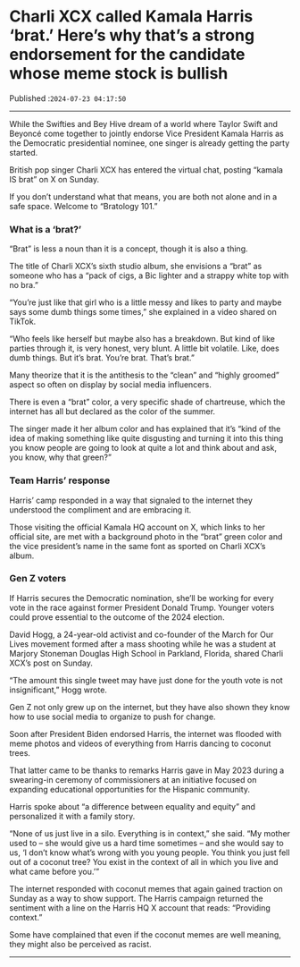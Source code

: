 # Charli XCX called Kamala Harris ‘brat.’ Here’s why that’s a strong endorsement for the candidate whose meme stock is bullish

Published :`2024-07-23 04:17:50`

---

While the Swifties and Bey Hive dream of a world where Taylor Swift and Beyoncé come together to jointly endorse Vice President Kamala Harris as the Democratic presidential nominee, one singer is already getting the party started.

British pop singer Charli XCX has entered the virtual chat, posting “kamala IS brat” on X on Sunday.

If you don’t understand what that means, you are both not alone and in a safe space. Welcome to “Bratology 101.”

### What is a ‘brat?’

“Brat” is less a noun than it is a concept, though it is also a thing.

The title of Charli XCX’s sixth studio album, she envisions a “brat” as someone who has a “pack of cigs, a Bic lighter and a strappy white top with no bra.”

“You’re just like that girl who is a little messy and likes to party and maybe says some dumb things some times,” she explained in a video shared on TikTok.

“Who feels like herself but maybe also has a breakdown. But kind of like parties through it, is very honest, very blunt. A little bit volatile. Like, does dumb things. But it’s brat. You’re brat. That’s brat.”

Many theorize that it is the antithesis to the “clean” and “highly groomed” aspect so often on display by social media influencers.

There is even a “brat” color, a very specific shade of chartreuse, which the internet has all but declared as the color of the summer.

The singer made it her album color and has explained that it’s “kind of the idea of making something like quite disgusting and turning it into this thing you know people are going to look at quite a lot and think about and ask, you know, why that green?”

### Team Harris’ response

Harris’ camp responded in a way that signaled to the internet they understood the compliment and are embracing it.

Those visiting the official Kamala HQ account on X, which links to her official site, are met with a background photo in the “brat” green color and the vice president’s name in the same font as sported on Charli XCX’s album.

### Gen Z voters

If Harris secures the Democratic nomination, she’ll be working for every vote in the race against former President Donald Trump. Younger voters could prove essential to the outcome of the 2024 election.

David Hogg, a 24-year-old activist and co-founder of the March for Our Lives movement formed after a mass shooting while he was a student at Marjory Stoneman Douglas High School in Parkland, Florida, shared Charli XCX’s post on Sunday.

“The amount this single tweet may have just done for the youth vote is not insignificant,” Hogg wrote.

Gen Z not only grew up on the internet, but they have also shown they know how to use social media to organize to push for change.

Soon after President Biden endorsed Harris, the internet was flooded with meme photos and videos of everything from Harris dancing to coconut trees.

That latter came to be thanks to remarks Harris gave in May 2023 during a swearing-in ceremony of commissioners at an initiative focused on expanding educational opportunities for the Hispanic community.

Harris spoke about “a difference between equality and equity” and personalized it with a family story.

“None of us just live in a silo. Everything is in context,” she said. “My mother used to – she would give us a hard time sometimes – and she would say to us, ‘I don’t know what’s wrong with you young people. You think you just fell out of a coconut tree? You exist in the context of all in which you live and what came before you.’”

The internet responded with coconut memes that again gained traction on Sunday as a way to show support. The Harris campaign returned the sentiment with a line on the Harris HQ X account that reads: “Providing context.”

Some have complained that even if the coconut memes are well meaning, they might also be perceived as racist.

---


